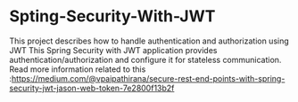 # Spting-Security-With-JWT
This project describes how to handle authentication and authorization using JWT
This Spring Security with JWT application provides authentication/authorization and configure it for stateless communication.
Read more information related to this :https://medium.com/@vpaipathirana/secure-rest-end-points-with-spring-security-jwt-jason-web-token-7e2800f13b2f
